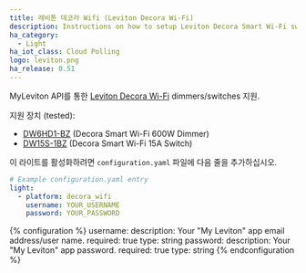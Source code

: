 ```yaml
---
title: 레비톤 데코라 Wifi (Leviton Decora Wi-Fi)
description: Instructions on how to setup Leviton Decora Smart Wi-Fi switches/dimmers within Home Assistant.
ha_category:
  - Light
ha_iot_class: Cloud Polling
logo: leviton.png
ha_release: 0.51
---
```


MyLeviton API를 통한 [Leviton Decora Wi-Fi](https://www.leviton.com/en/products/lighting-controls/decora-smart-with-wifi) dimmers/switches 지원.

지원 장치 (tested):

- [DW6HD1-BZ](https://www.leviton.com/en/products/dw6hd-1bz) (Decora Smart Wi-Fi 600W Dimmer)
- [DW15S-1BZ](https://www.leviton.com/en/products/dw15s-1bz) (Decora Smart Wi-Fi 15A Switch)

이 라이트를 활성화하려면 `configuration.yaml` 파일에 다음 줄을 추가하십시오.

```yaml
# Example configuration.yaml entry
light:
  - platform: decora_wifi
    username: YOUR_USERNAME
    password: YOUR_PASSWORD
```

{% configuration %}
username:
  description: Your "My Leviton" app email address/user name.
  required: true
  type: string
password:
  description: Your "My Leviton" app password.
  required: true
  type: string
{% endconfiguration %}
